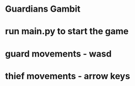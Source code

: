 # Guardians Gambit

# run main.py to start the game
# guard movements - wasd
# thief movements - arrow keys
